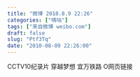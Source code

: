 ```yaml
---
title: "微博 2010.8.9 22:26"
categories: ["嘀咕"]
tags: ["来自微博 weibo.com"]
draft: false
slug: "Ptf3Tq"
date: "2010-08-09 22:26:00"
---
```


<p>CCTV10纪录片 穿越梦想 宜万铁路 O网页链接 ​​​​</p>
